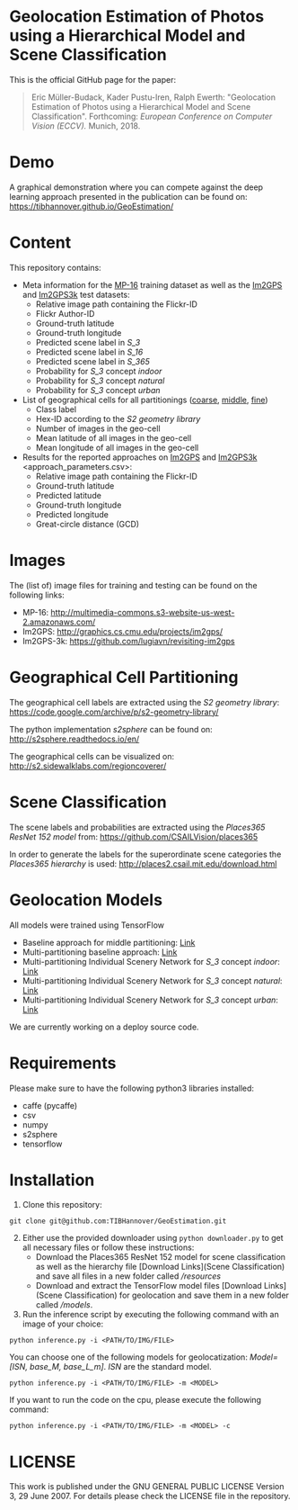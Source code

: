 # Geolocation Estimation of Photos using a Hierarchical Model and Scene Classification
This is the official GitHub page for the paper:

> Eric Müller-Budack, Kader Pustu-Iren, Ralph Ewerth:
"Geolocation Estimation of Photos using a Hierarchical Model and Scene Classification".
Forthcoming: *European Conference on Computer Vision (ECCV).* Munich, 2018.

# Demo

A graphical demonstration where you can compete against the deep learning approach presented in the publication can be found on: https://tibhannover.github.io/GeoEstimation/

# Content

This repository contains:
* Meta information for the
[MP-16](https://github.com/TIBHannover/GeoEstimation/releases/download/v1.0/mp16_places365.csv)
training dataset as well as the [Im2GPS](meta/im2gps_places365.csv) and
[Im2GPS3k](meta/im2gps3k_places365.csv) test datasets:
    - Relative image path containing the Flickr-ID
    - Flickr Author-ID
    - Ground-truth latitude
    - Ground-truth longitude
    - Predicted scene label in *S_3*
    - Predicted scene label in *S_16*
    - Predicted scene label in *S_365*
    - Probability for *S_3* concept *indoor*
    - Probability for *S_3* concept *natural*
    - Probability for *S_3* concept *urban*
* List of geographical cells for all partitionings
([coarse](geo-cells/cells_50_5000.csv),
[middle](geo-cells/cells_50_2000.csv),
[fine](geo-cells/cells_50_1000.csv))
    - Class label
    - Hex-ID according to the *S2 geometry library*
    - Number of images in the geo-cell
    - Mean latitude of all images in the geo-cell
    - Mean longitude of all images in the geo-cell
* Results for the reported approaches on [Im2GPS](results/im2gps) and [Im2GPS3k](results/im2gps3k) <approach_parameters.csv>:
    - Relative image path containing the Flickr-ID
    - Ground-truth latitude
    - Predicted latitude
    - Ground-truth longitude
    - Predicted longitude
    - Great-circle distance (GCD)

# Images

The (list of) image files for training and testing can be found on the following links:
* MP-16: http://multimedia-commons.s3-website-us-west-2.amazonaws.com/
* Im2GPS: http://graphics.cs.cmu.edu/projects/im2gps/
* Im2GPS-3k: https://github.com/lugiavn/revisiting-im2gps

# Geographical Cell Partitioning

The geographical cell labels are extracted using the *S2 geometry library*:
https://code.google.com/archive/p/s2-geometry-library/

The python implementation *s2sphere* can be found on:
http://s2sphere.readthedocs.io/en/

The geographical cells can be visualized on:
http://s2.sidewalklabs.com/regioncoverer/

# Scene Classification

The scene labels and probabilities are extracted using the *Places365 ResNet 152 model* from:
https://github.com/CSAILVision/places365

In order to generate the labels for the superordinate scene categories the *Places365 hierarchy* is used:
http://places2.csail.mit.edu/download.html

# Geolocation Models

All models were trained using TensorFlow

* Baseline approach for middle partitioning: [Link](https://github.com/TIBHannover/GeoEstimation/releases/download/v1.0/base_L_m.tar.gz)
* Multi-partitioning baseline approach: [Link](https://github.com/TIBHannover/GeoEstimation/releases/download/v1.0/base_M.tar.gz)
* Multi-partitioning Individual Scenery Network for *S_3* concept *indoor*: [Link](https://github.com/TIBHannover/GeoEstimation/releases/download/v1.0/ISN_M_indoor.tar.gz)
* Multi-partitioning Individual Scenery Network for *S_3* concept *natural*: [Link](https://github.com/TIBHannover/GeoEstimation/releases/download/v1.0/ISN_M_natural.tar.gz)
* Multi-partitioning Individual Scenery Network for *S_3* concept *urban*: [Link](https://github.com/TIBHannover/GeoEstimation/releases/download/v1.0/ISN_M_urban.tar.gz)

We are currently working on a deploy source code.

# Requirements
Please make sure to have the following python3 libraries installed:
* caffe (pycaffe)
* csv
* numpy
* s2sphere
* tensorflow


# Installation
1. Clone this repository:
```
git clone git@github.com:TIBHannover/GeoEstimation.git
```
2. Either use the provided downloader using ```python downloader.py``` to get all necessary files or follow these instructions:
    * Download the Places365 ResNet 152 model for scene classification as well as the hierarchy file [Download Links](Scene Classification) and save all files in a new folder called */resources*
    * Download and extract the TensorFlow model files [Download Links](Scene Classification) for geolocation and save them in a new folder called */models*.
3. Run the inference script by executing the following command with an image of your choice:
```
python inference.py -i <PATH/TO/IMG/FILE>
```
You can choose one of the following models for geolocatization: *Model=[ISN, base_M, base_L_m]*. *ISN* are the standard model.
```
python inference.py -i <PATH/TO/IMG/FILE> -m <MODEL>
```
If you want to run the code on the cpu, please execute the following command:
```
python inference.py -i <PATH/TO/IMG/FILE> -m <MODEL> -c
```

# LICENSE

This work is published under the GNU GENERAL PUBLIC LICENSE Version 3, 29 June 2007. For details please check the
LICENSE file in the repository.
